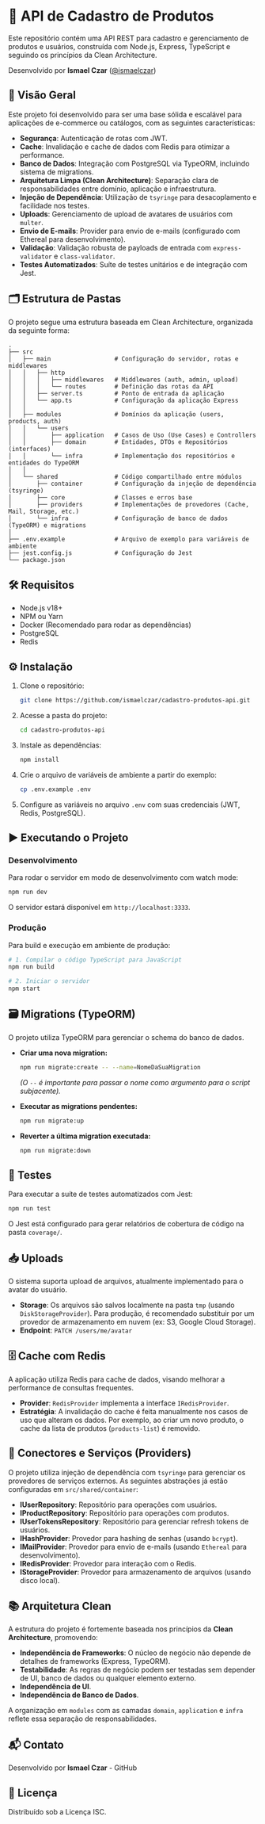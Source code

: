 🚀 API de Cadastro de Produtos
=================================

Este repositório contém uma API REST para cadastro e gerenciamento de produtos e usuários, construída com Node.js, Express, TypeScript e seguindo os princípios da Clean Architecture.

Desenvolvido por **Ismael Czar** ([@ismaelczar](https://github.com/ismaelczar))

📌 Visão Geral
----------------

Este projeto foi desenvolvido para ser uma base sólida e escalável para aplicações de e-commerce ou catálogos, com as seguintes características:

*   **Segurança**: Autenticação de rotas com JWT.
*   **Cache**: Invalidação e cache de dados com Redis para otimizar a performance.
*   **Banco de Dados**: Integração com PostgreSQL via TypeORM, incluindo sistema de migrations.
*   **Arquitetura Limpa (Clean Architecture)**: Separação clara de responsabilidades entre domínio, aplicação e infraestrutura.
*   **Injeção de Dependência**: Utilização de `tsyringe` para desacoplamento e facilidade nos testes.
*   **Uploads**: Gerenciamento de upload de avatares de usuários com `multer`.
*   **Envio de E-mails**: Provider para envio de e-mails (configurado com Ethereal para desenvolvimento).
*   **Validação**: Validação robusta de payloads de entrada com `express-validator` e `class-validator`.
*   **Testes Automatizados**: Suíte de testes unitários e de integração com Jest.

🗂️ Estrutura de Pastas
-------------------------

O projeto segue uma estrutura baseada em Clean Architecture, organizada da seguinte forma:

```
.
├── src
│   ├── main                  # Configuração do servidor, rotas e middlewares
│   │   ├── http
│   │   │   ├── middlewares   # Middlewares (auth, admin, upload)
│   │   │   └── routes        # Definição das rotas da API
│   │   ├── server.ts         # Ponto de entrada da aplicação
│   │   └── app.ts            # Configuração da aplicação Express
│   │
│   ├── modules               # Domínios da aplicação (users, products, auth)
│   │   └── users
│   │       ├── application   # Casos de Uso (Use Cases) e Controllers
│   │       ├── domain        # Entidades, DTOs e Repositórios (interfaces)
│   │       └── infra         # Implementação dos repositórios e entidades do TypeORM
│   │
│   └── shared                # Código compartilhado entre módulos
│       ├── container         # Configuração da injeção de dependência (tsyringe)
│       ├── core              # Classes e erros base
│       ├── providers         # Implementações de provedores (Cache, Mail, Storage, etc.)
│       └── infra             # Configuração de banco de dados (TypeORM) e migrations
│
├── .env.example              # Arquivo de exemplo para variáveis de ambiente
├── jest.config.js            # Configuração do Jest
└── package.json
```

🛠️ Requisitos
--------------

*   Node.js v18+
*   NPM ou Yarn
*   Docker (Recomendado para rodar as dependências)
*   PostgreSQL
*   Redis

⚙️ Instalação
----------------

1.  Clone o repositório:
    ```bash
    git clone https://github.com/ismaelczar/cadastro-produtos-api.git
    ```

2.  Acesse a pasta do projeto:
    ```bash
    cd cadastro-produtos-api
    ```

3.  Instale as dependências:
    ```bash
    npm install
    ```

4.  Crie o arquivo de variáveis de ambiente a partir do exemplo:
    ```bash
    cp .env.example .env
    ```

5.  Configure as variáveis no arquivo `.env` com suas credenciais (JWT, Redis, PostgreSQL).

▶️ Executando o Projeto
------------------------

### Desenvolvimento

Para rodar o servidor em modo de desenvolvimento com watch mode:

```bash
npm run dev
```

O servidor estará disponível em `http://localhost:3333`.

### Produção

Para build e execução em ambiente de produção:

```bash
# 1. Compilar o código TypeScript para JavaScript
npm run build

# 2. Iniciar o servidor
npm start
```

🗃️ Migrations (TypeORM)
-----------------------

O projeto utiliza TypeORM para gerenciar o schema do banco de dados.

*   **Criar uma nova migration:**
    ```bash
    npm run migrate:create -- --name=NomeDaSuaMigration
    ```
    *(O `--` é importante para passar o nome como argumento para o script subjacente).*

*   **Executar as migrations pendentes:**
    ```bash
    npm run migrate:up
    ```

*   **Reverter a última migration executada:**
    ```bash
    npm run migrate:down
    ```

🧪 Testes
----------

Para executar a suíte de testes automatizados com Jest:

```bash
npm run test
```

O Jest está configurado para gerar relatórios de cobertura de código na pasta `coverage/`.

📥 Uploads
-----------

O sistema suporta upload de arquivos, atualmente implementado para o avatar do usuário.

*   **Storage**: Os arquivos são salvos localmente na pasta `tmp` (usando `DiskStorageProvider`). Para produção, é recomendado substituir por um provedor de armazenamento em nuvem (ex: S3, Google Cloud Storage).
*   **Endpoint**: `PATCH /users/me/avatar`

🗄️ Cache com Redis
-------------------

A aplicação utiliza Redis para cache de dados, visando melhorar a performance de consultas frequentes.

*   **Provider**: `RedisProvider` implementa a interface `IRedisProvider`.
*   **Estratégia**: A invalidação do cache é feita manualmente nos casos de uso que alteram os dados. Por exemplo, ao criar um novo produto, o cache da lista de produtos (`products-list`) é removido.

🔌 Conectores e Serviços (Providers)
--------------------------------------

O projeto utiliza injeção de dependência com `tsyringe` para gerenciar os provedores de serviços externos. As seguintes abstrações já estão configuradas em `src/shared/container`:

*   **IUserRepository**: Repositório para operações com usuários.
*   **IProductRepository**: Repositório para operações com produtos.
*   **IUserTokensRepository**: Repositório para gerenciar refresh tokens de usuários.
*   **IHashProvider**: Provedor para hashing de senhas (usando `bcrypt`).
*   **IMailProvider**: Provedor para envio de e-mails (usando `Ethereal` para desenvolvimento).
*   **IRedisProvider**: Provedor para interação com o Redis.
*   **IStorageProvider**: Provedor para armazenamento de arquivos (usando disco local).

📚 Arquitetura Clean
---------------------

A estrutura do projeto é fortemente baseada nos princípios da **Clean Architecture**, promovendo:

*   **Independência de Frameworks**: O núcleo de negócio não depende de detalhes de frameworks (Express, TypeORM).
*   **Testabilidade**: As regras de negócio podem ser testadas sem depender de UI, banco de dados ou qualquer elemento externo.
*   **Independência de UI**.
*   **Independência de Banco de Dados**.

A organização em `modules` com as camadas `domain`, `application` e `infra` reflete essa separação de responsabilidades.

📬 Contato
-----------

Desenvolvido por **Ismael Czar** - GitHub

🪪 Licença
-------------

Distribuído sob a Licença ISC.


